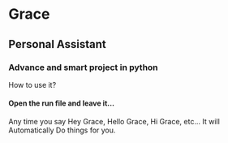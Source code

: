 # Grace
## Personal Assistant 
### Advance and smart project in python
How to use it?
#### Open the run file and leave it...
Any time you say Hey Grace, Hello Grace, Hi Grace, etc...
It will Automatically Do things for you.

